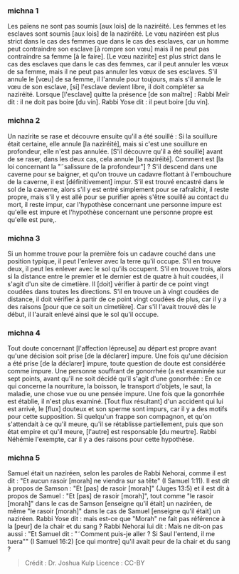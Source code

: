 
### michna 1
Les païens ne sont pas soumis [aux lois] de la naziréité. Les femmes et les esclaves sont soumis [aux lois] de la naziréité. Le vœu naziréen est plus strict dans le cas des femmes que dans le cas des esclaves, car un homme peut contraindre son esclave [à rompre son vœu] mais il ne peut pas contraindre sa femme [à le faire]. [Le vœu nazirite] est plus strict dans le cas des esclaves que dans le cas des femmes, car il peut annuler les vœux de sa femme, mais il ne peut pas annuler les vœux de ses esclaves. S'il annule le [vœu] de sa femme, il l'annule pour toujours, mais s'il annule le vœu de son esclave, [si] l'esclave devient libre, il doit compléter sa naziréité. Lorsque [l'esclave] quitte la présence [de son maître] : Rabbi Meïr dit : il ne doit pas boire [du vin]. Rabbi Yose dit : il peut boire [du vin].

### michna 2
Un nazirite se rase et découvre ensuite qu'il a été souillé : Si la souillure était certaine, elle annule [la naziréité], mais si c'est une souillure en profondeur, elle n'est pas annulée. [S'il découvre qu'il a été souillé] avant de se raser, dans les deux cas, cela annule [la naziréité]. Comment est [la loi concernant la "˜salissure de la profondeur"] ? S'il descend dans une caverne pour se baigner, et qu'on trouve un cadavre flottant à l'embouchure de la caverne, il est [définitivement] impur. S'il est trouvé encastré dans le sol de la caverne, alors s'il y est entré simplement pour se rafraîchir, il reste propre, mais s'il y est allé pour se purifier après s'être souillé au contact du mort, il reste impur, car l'hypothèse concernant une personne impure est qu'elle est impure et l'hypothèse concernant une personne propre est qu'elle est pure,.

### michna 3
Si un homme trouve pour la première fois un cadavre couché dans une position typique, il peut l'enlever avec la terre qu'il occupe. S'il en trouve deux, il peut les enlever avec le sol qu'ils occupent. S'il en trouve trois, alors si la distance entre le premier et le dernier est de quatre à huit coudées, il s'agit d'un site de cimetière. Il [doit] vérifier à partir de ce point vingt coudées dans toutes les directions. S'il en trouve un à vingt coudées de distance, il doit vérifier à partir de ce point vingt coudées de plus, car il y a des raisons [pour que ce soit un cimetière]. Car s'il l'avait trouvé dès le début, il l'aurait enlevé ainsi que le sol qu'il occupe.

### michna 4
Tout doute concernant [l'affection lépreuse] au départ est propre avant qu'une décision soit prise [de la déclarer] impure. Une fois qu'une décision a été prise [de la déclarer] impure, toute question de doute est considérée comme impure. Une personne souffrant de gonorrhée (a est examinée sur sept points, avant qu'il ne soit décidé qu'il s'agit d'une gonorrhée : En ce qui concerne la nourriture, la boisson, le transport d'objets, le saut, la maladie, une chose vue ou une pensée impure. Une fois que la gonorrhée est établie, il n'est plus examiné. [Tout flux résultant] d'un accident qui lui est arrivé, le [flux] douteux et son sperme sont impurs, car il y a des motifs pour cette supposition. Si quelqu'un frappe son compagnon, et qu'on s'attendait à ce qu'il meure, qu'il se rétablisse partiellement, puis que son état empire et qu'il meure, [l'autre] est responsable [du meurtre]. Rabbi Néhémie l'exempte, car il y a des raisons pour cette hypothèse.

### michna 5
Samuel était un naziréen, selon les paroles de Rabbi Nehorai, comme il est dit : "Et aucun rasoir [morah] ne viendra sur sa tête" (I Samuel 1:11).  Il est dit à propos de Samson : "Et [pas] de rasoir [morah]" (Juges 13:5) et il est dit à propos de Samuel : "Et [pas] de rasoir [morah]", tout comme "le rasoir [morah]" dans le cas de Samson [enseigne qu'il était] un naziréen, de même "le rasoir [morah]" dans le cas de Samuel [enseigne qu'il était] un naziréen. Rabbi Yose dit : mais est-ce que "Morah" ne fait pas référence à la [peur] de la chair et du sang ? Rabbi Nehorai lui dit : Mais ne dit-on pas aussi : "Et Samuel dit : "˜Comment puis-je aller ? Si Saul l'entend, il me tuera"" (I Samuel 16:2) [ce qui montre] qu'il avait peur de la chair et du sang ?

>Crédit : Dr. Joshua Kulp
>Licence : CC-BY